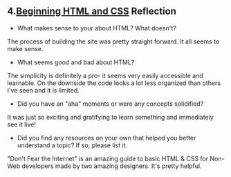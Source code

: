 ## 4.[Beginning HTML and CSS](4_beginning_HTML_CSS/readme.mc) Reflection

* What makes sense to your about HTML? What doesn't? 

The process of building the site was pretty straight forward. It all seems to make sense.

* What seems good and bad about HTML?

The simplicity is definitely a pro- it seems very easily accessible and learnable. On the downside the code looks a lot less organized than others I've seen and it is limited. 

* Did you have an "aha" moments or were any concepts solidified?

It was just so exciting and gratifying to learn something and immediately see it live!

* Did you find any resources on your own that helped you better understand a topic? If so, please list it.

"Don't Fear the Internet" is an amazing guide to basic HTML & CSS for Non-Web developers made by two amazing designers. It's pretty helpful.


<!-- Add your reflection here. Remove the comment markers -->